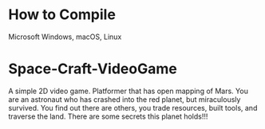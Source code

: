 # How to Compile
Microsoft Windows, 
macOS, 
Linux 

# Space-Craft-VideoGame
A simple 2D video game. Platformer that has open mapping of Mars. You are an astronaut who has crashed into the red planet, but miraculously survived. You find out there are others, you trade resources, built tools, and traverse the land. There are some secrets this planet holds!!!
